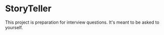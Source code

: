# StoryTeller
This project is preparation for interview questions. It's meant to be asked to yourself.
